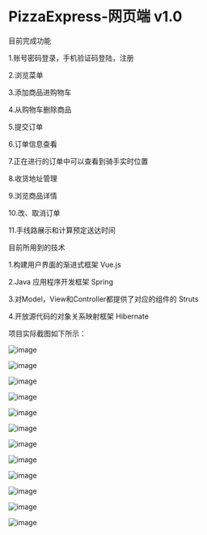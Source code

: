 # PizzaExpress-网页端 v1.0

目前完成功能

1.账号密码登录，手机验证码登陆，注册

2.浏览菜单

3.添加商品进购物车

4.从购物车删除商品

5.提交订单

6.订单信息查看

7.正在进行的订单中可以查看到骑手实时位置

8.收货地址管理

9.浏览商品详情

10.改、取消订单

11.手线路展示和计算预定送达时间

目前所用到的技术

1.构建用户界面的渐进式框架 Vue.js

2.Java 应用程序开发框架 Spring

3.对Model，View和Controller都提供了对应的组件的 Struts

4.开放源代码的对象关系映射框架 Hibernate

项目实际截图如下所示：

![image](https://github.com/PythonIsBetter/PizzaExpress-Front/blob/master/jietu/01.PNG)

![image](https://github.com/PythonIsBetter/PizzaExpress-Front/blob/master/jietu/02.PNG)

![image](https://github.com/PythonIsBetter/PizzaExpress-Front/blob/master/jietu/03.PNG)

![image](https://github.com/PythonIsBetter/PizzaExpress-Front/blob/master/jietu/04.PNG)

![image](https://github.com/PythonIsBetter/PizzaExpress-Front/blob/master/jietu/05.PNG)

![image](https://github.com/PythonIsBetter/PizzaExpress-Front/blob/master/jietu/06.PNG)

![image](https://github.com/PythonIsBetter/PizzaExpress-Front/blob/master/jietu/07.PNG)

![image](https://github.com/PythonIsBetter/PizzaExpress-Front/blob/master/jietu/08.PNG)

![image](https://github.com/PythonIsBetter/PizzaExpress-Front/blob/master/jietu/09.PNG)

![image](https://github.com/PythonIsBetter/PizzaExpress-Front/blob/master/jietu/10.PNG)

![image](https://github.com/PythonIsBetter/PizzaExpress-Front/blob/master/jietu/11.PNG)

![image](https://github.com/PythonIsBetter/PizzaExpress-Front/blob/master/jietu/12.PNG)


